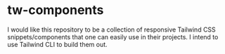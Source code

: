 # tw-components

I would like this repository to be a collection of responsive Tailwind CSS snippets/components that one can easily use in their projects. I intend to use Tailwind CLI to build them out.
